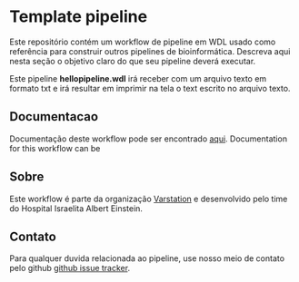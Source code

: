 # Template pipeline

Este repositório contém um workflow de pipeline em WDL usado como referência para construir outros pipelines de bioinformática.
Descreva aqui nesta seção o objetivo claro do que seu pipeline deverá executar.

Este pipeline **hellopipeline.wdl** irá receber com um arquivo texto em formato txt e irá resultar em imprimir na tela o text escrito no arquivo texto.


## Documentacao
Documentação deste workflow pode ser encontrado [aqui]().
Documentation for this workflow can be

## Sobre
Este workflow é parte da organização [Varstation](https://github.com/varstation/) e desenvolvido pelo time do Hospital Israelita Albert Einstein.
## Contato
<p>
  <!-- Obscure e-mail address for spammers -->
Para qualquer duvida relacionada ao pipeline, use nosso meio de contato pelo github
<a href="https://github.com/Varstation/pipeline-template/issues">github issue tracker</a>.
</p>
